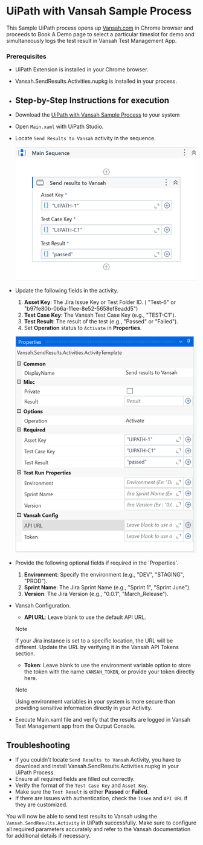 # UiPath with Vansah Sample Process

This Sample UiPath process opens up [Vansah.com](https://vansah.com/) in Chrome browser and proceeds to Book A Demo page to select a particular timeslot for demo and  simultaneously logs the test result in Vansah Test Management App.

### Prerequisites

 
-  UiPath Extension is installed in your Chrome browser.
-  Vansah.SendResults.Activities.nupkg is installed in your process.

-  ## Step-by-Step Instructions for execution

- Download the [UiPath with Vansah Sample Process](https://github.com/testpointcorp/uipath-with-vansah.git) to your system
- Open `Main.xaml` with UiPath Studio.
- Locate `Send Results to Vansah` activity in the sequence.
  
  ![UiPath with Vansah Sample Process](/asset/Send_Results.png)
- Update the following fields in the activity.

    1. **Asset Key**: The Jira Issue Key or Test Folder ID. ( "Test-6" or "b97fe80b-0b6a-11ee-8e52-5658ef8eadd5")
    2. **Test Case Key**: The Vansah Test Case Key (e.g., "TEST-C1").
    3. **Test Result**: The result of the test (e.g., "Passed" or "Failed").
    4. Set **Operation** status to `Activate` in **Properties**.
    
   ![UiPath with Vansah Sample Process](/asset/Send_Results_Activity_property.png)

       
- Provide the following optional fields if required in the 'Properties'. 

  1. **Environment**: Specify the environment (e.g., "DEV", "STAGING", "PROD").
  2. **Sprint Name**: The Jira Sprint Name (e.g., "Sprint 1", "Sprint June").
  3. **Version**: The Jira Version (e.g., "0.0.1", "March_Release").

- Vansah Configuration.

  - **API URL**: Leave blank to use the default API URL.
  > [!NOTE]
  > If your Jira instance is set to a specific location, the URL will be different. Update the URL by verifying it in the Vansah API Tokens section.
  - **Token**: Leave blank to use the environment variable option to store the token with the name `VANSAH_TOKEN`, or provide your token directly here.
  > [!Note]
  > Using environment variables in your system is more secure than providing sensitive information directly in your Activity.

- Execute Main.xaml file and verify that the results are logged in Vansah Test Management app from the Output Console.
 


## Troubleshooting

- If you couldn't locate `Send Results to Vansah` Activity, you have to download and install Vansah.SendResults.Activities.nupkg in your UiPath Process.
- Ensure all required fields are filled out correctly.
- Verify the format of the `Test Case Key` and `Asset Key`.
- Make sure the `Test Result` is either **Passed** or **Failed**.
- If there are issues with authentication, check the `Token` and `API URL` if they are customized.


You will now be able to send test results to Vansah using the `Vansah.SendResults.Activity` in UiPath successfully. Make sure to configure all required parameters accurately and refer to the Vansah documentation for additional details if necessary.
